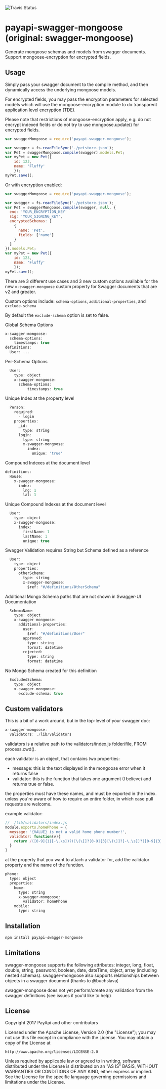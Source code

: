 ![Travis Status](https://travis-ci.org/simonguest/swagger-mongoose.svg?branch=master)
# payapi-swagger-mongoose (original: swagger-mongoose)

Generate mongoose schemas and models from swagger documents. Support mongoose-encryption for encrypted fields.

## Usage

Simply pass your swagger document to the compile method, and then dynamically access the underlying mongoose models.

For encrypted fields, you may pass the encryption parameters for selected models which will use the mongoose-encryption module to do transparent application level encryption (TDE).

Please note that restrictions of mongoose-encryption apply, e.g. do not encrypt indexed fields or do not try to use mongoose.update() for encrypted fields.

```js
var swaggerMongoose = require('payapi-swagger-mongoose');

var swagger = fs.readFileSync('./petstore.json');
var Pet = swaggerMongoose.compile(swagger).models.Pet;
var myPet = new Pet({
    id: 123,
    name: 'Fluffy'
    });
myPet.save();
```

Or with encryption enabled:

```js
var swaggerMongoose = require('payapi-swagger-mongoose');

var swagger = fs.readFileSync('./petstore.json');
var Pet = swaggerMongoose.compile(swagger, null, {
  enc: 'YOUR_ENCRYPTION_KEY'
  sig: 'YOUR_SIGNING_KEY',
  encryptedSchemas: [
    {
      name: 'Pet',
      fields: ['name']
    }
  ]
}).models.Pet;
var myPet = new Pet({
    id: 123,
    name: 'Fluffy'
    });
myPet.save();
```

There are 3 different use cases and 3 new custom options available for the new ```x-swagger-mongoose``` custom property for Swagger documents that are v2 and greater.

Custom options include: ```schema-options```, ```additional-properties```, and ```exclude-schema```

By default the ```exclude-schema``` option is set to false.

Global Schema Options
```js
x-swagger-mongoose:
  schema-options:
    timestamps: true
definitions:
  User: ...
```

Per-Schema Options
```js
  User:
    type: object
    x-swagger-mongoose:
      schema-options:
          timestamps: true
```
Unique Index at the property level
```js
  Person:
    required:
      - login
    properties:
      _id:
        type: string
      login:
        type: string
        x-swagger-mongoose:
          index:
            unique: 'true'
```

Compound Indexes at the document level
```js
definitions:
  House:
    x-swagger-mongoose:
      index:
        lng: 1
        lat: 1
```

Unique Compound Indexes at the document level
```js
  User:
    type: object
    x-swagger-mongoose:
      index:
        firstName: 1
        lastName: 1
        unique: true
```

Swagger Validation requires String but Schema defined as a reference
```js
  User:
    type: object
    properties:
      otherSchema:
        type: string
        x-swagger-mongoose:
          $ref: "#/definitions/OtherSchema"
```

Additional Mongo Schema paths that are not shown in Swagger-UI Documentation
```js
  SchemaName:
    type: object
    x-swagger-mongoose:
      additional-properties:
        user:
          $ref: "#/definitions/User"
        approved:
          type: string
          format: datetime
        rejected:
          type: string
          format: datetime
```

No Mongo Schema created for this definition
```js
  ExcludedSchema:
    type: object
    x-swagger-mongoose:
      exclude-schema: true
```
## Custom validators

This is a bit of a work around, but in the top-level of your swagger doc:
```js
x-swagger-mongoose:
  validators: ./lib/validators
```
validators is a relative path to the validators/index.js folder/file, FROM process.cwd().

each validator is an object, that contains two properties:
* message: this is the text displayed in the mongoose error when it returns false
* validator: this is the function that takes one argument (I believe) and returns true or false.

the properties must have these names, and must be exported in the index. unless you're aware of how to require an entire folder, in which case pull requests are welcome.

example validator:
```js
//  /lib/validators/index.js
module.exports.homePhone = {
  message: '{VALUE} is not a valid home phone number!',
  validator: function(v){
    return /([0-9]{1}[-\.\s])?([\(\[]?[0-9]{3}[\)\]]?[-\.\s])?([0-9]{3})[-\.\s]([0-9]{4})(?:\s?(?:x|ext)\s?([0-9])+)?/.test(v)
  }
}
```

at the property that you want to attach a validator for, add the validator property and the name of the function.
```js
phone:
  type: object
  properties:
    home:
      type: string
      x-swagger-mongoose:
        validator: homePhone
    mobile:
      type: string
```

## Installation

```js
npm install payapi-swagger-mongoose
```

## Limitations

swagger-mongoose supports the following attributes: integer, long, float, double, string, password, boolean, date, dateTime, object, array (including nested schemas). swagger-mongoose also supports relationships between objects in a swagger document (thanks to @buchslava)

swagger-mongoose does not yet perform/create any validation from the swagger definitions (see issues if you'd like to help)

## License

Copyright 2017 PayApi and other contributors

Licensed under the Apache License, Version 2.0 (the "License");
you may not use this file except in compliance with the License.
You may obtain a copy of the License at

    http://www.apache.org/licenses/LICENSE-2.0

Unless required by applicable law or agreed to in writing, software
distributed under the License is distributed on an "AS IS" BASIS,
WITHOUT WARRANTIES OR CONDITIONS OF ANY KIND, either express or implied.
See the License for the specific language governing permissions and
limitations under the License.
